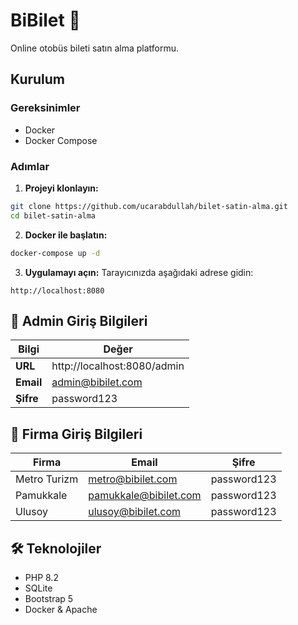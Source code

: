 # BiBilet 🚌

Online otobüs bileti satın alma platformu.

## Kurulum

### Gereksinimler
- Docker
- Docker Compose

### Adımlar

1. **Projeyi klonlayın:**
```bash
git clone https://github.com/ucarabdullah/bilet-satin-alma.git
cd bilet-satin-alma
```

2. **Docker ile başlatın:**
```bash
docker-compose up -d
```

3. **Uygulamayı açın:**
Tarayıcınızda aşağıdaki adrese gidin:
```
http://localhost:8080
```

## 🔑 Admin Giriş Bilgileri

| Bilgi | Değer |
|-------|-------|
| **URL** | http://localhost:8080/admin |
| **Email** | admin@bibilet.com |
| **Şifre** | password123 |

## 🚌 Firma Giriş Bilgileri

| Firma | Email | Şifre |
|-------|-------|-------|
| Metro Turizm | metro@bibilet.com | password123 |
| Pamukkale | pamukkale@bibilet.com | password123 |
| Ulusoy | ulusoy@bibilet.com | password123 |

## 🛠️ Teknolojiler

- PHP 8.2
- SQLite
- Bootstrap 5
- Docker & Apache
